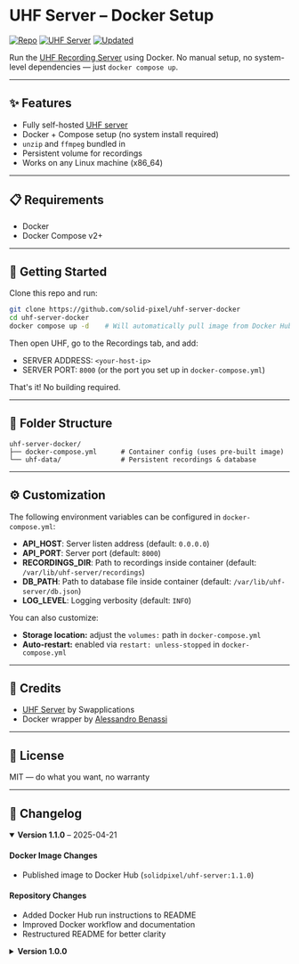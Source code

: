 # UHF Server – Docker Setup

[![Repo](https://img.shields.io/badge/repo-1.1.0-purple.svg)](#changelog)
[![UHF Server](https://img.shields.io/badge/uhf_server-1.1.0-orange.svg)](#changelog)
[![Updated](https://img.shields.io/badge/updated-2025--04--21-blue.svg)](#changelog)

Run the [UHF Recording Server](https://www.uhfapp.com/server) using Docker. No manual setup, no system-level dependencies — just `docker compose up`.

---

## ✨ Features

- Fully self-hosted [UHF server](https://github.com/swapplications/uhf-server-dist)
- Docker + Compose setup (no system install required)
- `unzip` and `ffmpeg` bundled in
- Persistent volume for recordings
- Works on any Linux machine (x86_64)

---

## 📋 Requirements

- Docker
- Docker Compose v2+

---

## 🚀 Getting Started

Clone this repo and run:

```bash
git clone https://github.com/solid-pixel/uhf-server-docker
cd uhf-server-docker
docker compose up -d    # Will automatically pull image from Docker Hub
```

Then open UHF, go to the Recordings tab, and add:

- SERVER ADDRESS: `<your-host-ip>`
- SERVER PORT: `8000` (or the port you set up in `docker-compose.yml`)

That's it! No building required. 

---

## 📁 Folder Structure

```
uhf-server-docker/
├── docker-compose.yml      # Container config (uses pre-built image)
└── uhf-data/               # Persistent recordings & database
```

---

## ⚙️ Customization

The following environment variables can be configured in `docker-compose.yml`:

- **API_HOST**: Server listen address (default: `0.0.0.0`)
- **API_PORT**: Server port (default: `8000`)
- **RECORDINGS_DIR**: Path to recordings inside container (default: `/var/lib/uhf-server/recordings`)
- **DB_PATH**: Path to database file inside container (default: `/var/lib/uhf-server/db.json`)
- **LOG_LEVEL**: Logging verbosity (default: `INFO`)

You can also customize:
- **Storage location:** adjust the `volumes:` path in `docker-compose.yml`
- **Auto-restart:** enabled via `restart: unless-stopped` in `docker-compose.yml`

---

## 👥 Credits

- [UHF Server](https://www.uhfapp.com) by Swapplications
- Docker wrapper by [Alessandro Benassi](https://github.com/solid-pixel)

---

## 📜 License

MIT — do what you want, no warranty

---

## 📝 Changelog

<!-- Add your changes below. Most recent at the top. -->

<details open>
<summary><strong>Version 1.1.0</strong> – 2025-04-21</summary>

#### Docker Image Changes
- Published image to Docker Hub (`solidpixel/uhf-server:1.1.0`)

#### Repository Changes
- Added Docker Hub run instructions to README
- Improved Docker workflow and documentation
- Restructured README for better clarity
</details>

<details>
<summary><strong>Version 1.0.0</strong></summary>

Initial release
</details>
